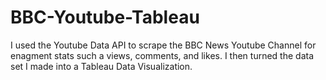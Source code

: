 # BBC-Youtube-Tableau
I used the Youtube Data API to scrape the BBC News Youtube Channel for enagment stats such a views, comments, and likes. I then turned the data set I made into a Tableau Data Visualization.
